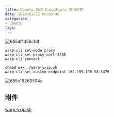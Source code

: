 ```yaml
---
title: Ubuntu 启动 CloudFlare 端口模式
date: 2024-02-02 00:09:46
categories:
- ubuntu
tags:
---
```



![655df1d56c1df](655df1d56c1df.png)

```shell
warp-cli set-mode proxy
warp-cli set-proxy-port 3200
warp-cli connect
```

```shell
chmod u+x ./warp-yxip.sh
warp-cli set-custom-endpoint 162.159.195.98:3476
```

![655e19260504a](655e19260504a.png)

## 附件

[warp-yxip.sh](warp-yxip.sh)
